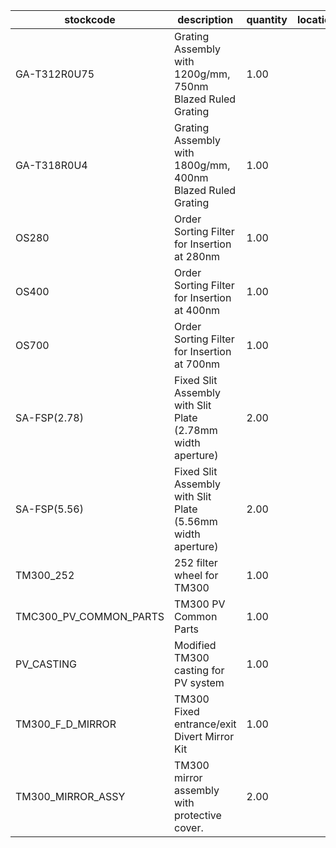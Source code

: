 |stockcode|description|quantity|location|
|---------|-----------|--------|--------|
|GA-T312R0U75|Grating Assembly with 1200g/mm, 750nm Blazed Ruled Grating|1.00||
|GA-T318R0U4|Grating Assembly with 1800g/mm, 400nm Blazed Ruled Grating|1.00||
|OS280|Order Sorting Filter for Insertion at 280nm|1.00||
|OS400|Order Sorting Filter for Insertion at 400nm|1.00||
|OS700|Order Sorting Filter for Insertion at 700nm|1.00||
|SA-FSP(2.78)|Fixed Slit Assembly with Slit Plate (2.78mm width aperture)|2.00||
|SA-FSP(5.56)|Fixed Slit Assembly with Slit Plate (5.56mm width aperture)|2.00||
|TM300_252|252 filter wheel for TM300|1.00||
|TMC300_PV_COMMON_PARTS|TM300 PV Common Parts|1.00||
|PV_CASTING|Modified TM300 casting for PV system|1.00||
|TM300_F_D_MIRROR|TM300 Fixed entrance/exit Divert Mirror Kit|1.00||
|TM300_MIRROR_ASSY|TM300 mirror assembly with protective cover.|2.00||
